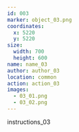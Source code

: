 ```yaml
---
id: 003
marker: object_03.png
coordinates:
  x: 5220
  y: 5220
size:
  width: 700
  height: 600
name: name_03
author: author_03
location: common
action: action_03
images:
  - 03_01.png
  - 03_02.png
---
```


instructions_03
